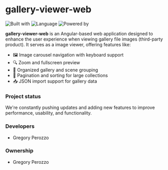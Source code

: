 # gallery-viewer-web

![Built with](https://img.shields.io/badge/built%20with-Angular-DD0031)
![Language](https://img.shields.io/badge/language-TypeScript-3178C6)
![Powered by](https://img.shields.io/badge/powered%20by-energy%20drinks-ff69b4)

**gallery-viewer-web** is an Angular-based web application designed to enhance the user experience when viewing gallery file images (third-party product). It serves as a image viewer, offering features like:

- 🖼️ Image carousel navigation with keyboard support
- 🔍 Zoom and fullscreen preview
- 📂 Organized gallery and scene grouping
- 🧭 Pagination and sorting for large collections
- 📥 JSON import support for gallery data

<h3>Project status</h3>

We're constantly pushing updates and adding new features to improve performance, usability, and functionality.

<h3>Developers</h3>

- Gregory Perozzo

<h3>Ownership</h3>

- Gregory Perozzo
